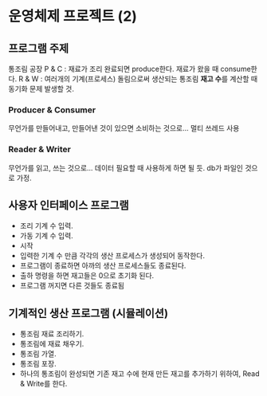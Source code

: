 # 운영체제 프로젝트 (2)

## 프로그램 주제
통조림 공장
	P & C : 재료가 조리 완료되면 produce한다. 재료가 왔을 때 consume한다.
	R & W : 여러개의 기계(프로세스) 돌림으로써 생산되는 통조림 **재고 수**를 계산할 때 동기화 문제 발생할 것.

### Producer & Consumer
무언가를 만들어내고, 만들어낸 것이 있으면 소비하는 것으로... 멀티 쓰레드 사용

### Reader & Writer
무언가를 읽고, 쓰는 것으로... 데이터 필요할 때 사용하게 하면 될 듯. db가 파일인 것으로 가정.

## 사용자 인터페이스 프로그램
- 조리 기계 수 입력.
- 가동 기계 수 입력.
- 시작
- 입력한 기계 수 만큼 각각의 생산 프로세스가 생성되어 동작한다.
- 프로그램이 종료하면 아까의 생산 프로세스들도 종료된다.
- 출하 명령을 하면 재고들은 0으로 초기화 된다.
- 프로그램 꺼지면 다른 것들도 종료됨

## 기계적인 생산 프로그램 (시뮬레이션)
- 통조림 재료 조리하기.
- 통조림에 재료 채우기.
- 통조림 가열.
- 통조림 포장.
- 하나의 통조림이 완성되면 기존 재고 수에 현재 만든 재고를 추가하기 위하여, Read & Write를 한다.


